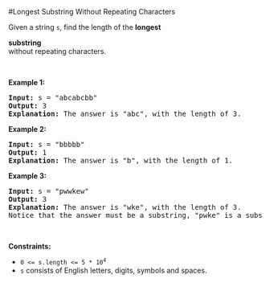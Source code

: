 #Longest Substring Without Repeating Characters
<p>Given a string <code>s</code>, find the length of the <strong>longest</strong> <span class="cursor-pointer relative text-dark-blue-s text-sm" data-keyword="substring-nonempty"><div class="popover-wrapper inline-block" data-headlessui-state=""><div><div aria-expanded="false" data-headlessui-state="" id="headlessui-popover-button-:Rc3369j9l5t6:"><strong>substring</strong></div></div></div></span> without repeating characters.</p>
<p> </p>
<p><strong class="example">Example 1:</strong></p>
<pre><strong>Input:</strong> s = "abcabcbb"
<strong>Output:</strong> 3
<strong>Explanation:</strong> The answer is "abc", with the length of 3.
</pre>
<p><strong class="example">Example 2:</strong></p>
<pre><strong>Input:</strong> s = "bbbbb"
<strong>Output:</strong> 1
<strong>Explanation:</strong> The answer is "b", with the length of 1.
</pre>
<p><strong class="example">Example 3:</strong></p>
<pre><strong>Input:</strong> s = "pwwkew"
<strong>Output:</strong> 3
<strong>Explanation:</strong> The answer is "wke", with the length of 3.
Notice that the answer must be a substring, "pwke" is a subsequence and not a substring.
</pre>
<p> </p>
<p><strong>Constraints:</strong></p>
<ul>
<li><code>0 &lt;= s.length &lt;= 5 * 10<sup>4</sup></code></li>
<li><code>s</code> consists of English letters, digits, symbols and spaces.</li>
</ul>

